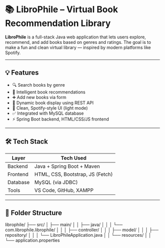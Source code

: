 # 📚 LibroPhile – Virtual Book Recommendation Library

**LibroPhile** is a full-stack Java web application that lets users explore, recommend, and add books based on genres and ratings. The goal is to make a fun and clean virtual library — inspired by modern platforms like Spotify.

---

## 💡 Features

- 🔍 Search books by genre
- 🧠 Intelligent book recommendations
- ➕ Add new books via form
- 📄 Dynamic book display using REST API
- 🎨 Clean, Spotify-style UI (light mode)
- ✅ Integrated with MySQL database
- ⚡ Spring Boot backend, HTML/CSS/JS frontend

---

## 🛠 Tech Stack

| Layer     | Tech Used                          |
|-----------|------------------------------------|
| Backend   | Java + Spring Boot + Maven         |
| Frontend  | HTML, CSS, Bootstrap, JS (Fetch)   |
| Database  | MySQL (via JDBC)                   |
| Tools     | VS Code, GitHub, XAMPP             |

---

## 🧱 Folder Structure
librophile/
├── src/
│ ├── main/
│ │ ├── java/
│ │ │ └── com.librophile.librophile/
│ │ │ ├── controller/
│ │ │ ├── model/
│ │ │ ├── repository/
│ │ │ └── LibroPhileApplication.java
│ │ └── resources/
│ │ └── application.properties
